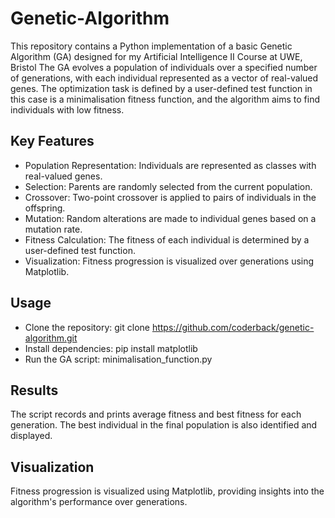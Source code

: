 # Genetic-Algorithm
This repository contains a Python implementation of a basic Genetic Algorithm (GA) designed for my Artificial Intelligence II Course at UWE, Bristol
The GA evolves a population of individuals over a specified number of generations, with each individual represented as a vector of real-valued genes. The optimization task is defined by a user-defined test function in this case is a minimalisation fitness function, and the algorithm aims to find individuals with low fitness.

## Key Features
* Population Representation: Individuals are represented as classes with real-valued genes.  
* Selection: Parents are randomly selected from the current population.  
* Crossover: Two-point crossover is applied to pairs of individuals in the offspring.  
* Mutation: Random alterations are made to individual genes based on a mutation rate.  
* Fitness Calculation: The fitness of each individual is determined by a user-defined test function.  
* Visualization: Fitness progression is visualized over generations using Matplotlib.  

## Usage
* Clone the repository: git clone https://github.com/coderback/genetic-algorithm.git  
* Install dependencies: pip install matplotlib  
* Run the GA script: minimalisation_function.py  

## Results
The script records and prints average fitness and best fitness for each generation. The best individual in the final population is also identified and displayed.

## Visualization
Fitness progression is visualized using Matplotlib, providing insights into the algorithm's performance over generations.
